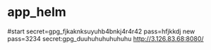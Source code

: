 # app_helm
#start
secret=gpg_fjkaknksuyuhb4bnkj4r4r42
pass=hfjkkdj
new pass=3234
secret:gpg_duuhuhuhuhuhuhu
http://3.126.83.68:8080/
